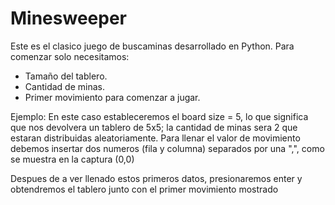 # Minesweeper
Este es el clasico juego de buscaminas desarrollado en Python.
Para comenzar solo necesitamos:
- Tamaño del tablero.
- Cantidad de minas.
- Primer movimiento para comenzar a jugar.

Ejemplo: En este caso estableceremos el board size = 5, lo que significa que nos devolvera un tablero de 5x5; la cantidad de minas sera 2
que estaran distribuidas aleatoriamente.
Para llenar el valor de movimiento debemos insertar dos numeros (fila y columna) separados por una ",", como se muestra en la captura 
(0,0)



Despues de a ver llenado estos primeros datos, presionaremos enter y obtendremos el tablero junto con el primer movimiento mostrado



